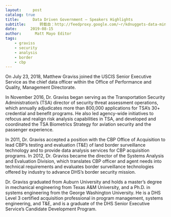 ```yaml
---
layout:     post
catalog: true
title:      Data Driven Government – Speakers Highlights
subtitle:      转载自：http://feedproxy.google.com/~r/kdnuggets-data-mining-analytics/~3/vD_jss1zWe0/paw-data-driven-government-speakers-highlights.html
date:      2019-08-15
author:      Matt Mayo Editor
tags:
    - graviss
    - security
    - analysis
    - border
    - cbp
---
```


On July 23, 2018, Matthew Graviss joined the USCIS Senior Executive Service as the chief data officer within the Office of Performance and Quality, Management Directorate. 

In November 2016, Dr. Graviss began serving as the Transportation Security Administration’s (TSA) director of security threat assessment operations, which annually adjudicates more than 800,000 applications for TSA’s 30+ credential and benefit programs. He also led agency-wide initiatives to refocus and realign risk analysis capabilities in TSA, and developed and coordinated the TSA Biometrics Strategy for aviation security and the passenger experience. 

In 2011, Dr. Graviss accepted a position with the CBP Office of Acquisition to lead CBP’s testing and evaluation (T&E) of land border surveillance technology and to provide data analysis services for CBP acquisition programs. In 2012, Dr. Graviss became the director of the Systems Analysis and Evaluation Division, which translates CBP officer and agent needs into technical requirements and evaluates border surveillance technologies offered by industry to advance DHS’s border security mission. 

Dr. Graviss graduated from Auburn University and holds a master’s degree in mechanical engineering from Texas A&M University, and a Ph.D. in systems engineering from the George Washington University. He is a DHS Level 3 certified acquisition professional in program management, systems engineering, and T&E, and is a graduate of the DHS Senior Executive Service’s Candidate Development Program.
